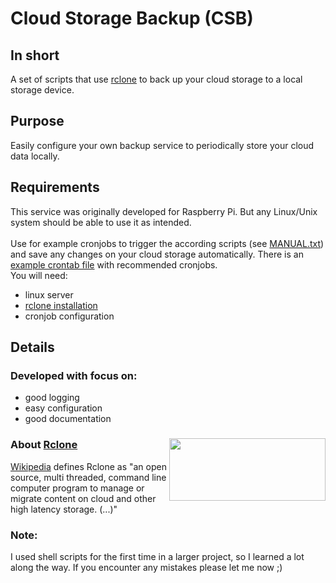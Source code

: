 # Cloud Storage Backup (CSB)
## In short
A set of scripts that use [rclone](https://rclone.org/) to back up your cloud storage to a local storage device. 


## Purpose 
Easily configure your own backup service to periodically store your cloud data locally.  

## Requirements
This service was originally developed for Raspberry Pi. But any Linux/Unix system should be able to use it as intended.
<br> <br>
Use for example cronjobs to trigger the according scripts (see [MANUAL.txt](/MANUAL.txt)) and save any changes on your cloud storage automatically. 
There is an [example crontab file](/src/maintenance/example-crontab.txt) with recommended cronjobs.  
You will need: 
- linux server
- [rclone installation](https://rclone.org/downloads/)
- cronjob configuration

## Details
### Developed with focus on:
- good logging
- easy configuration
- good documentation

### About [Rclone](https://rclone.org/#about) <img align="right" src="https://rclone.org/img/logo_on_light__horizontal_color.svg" width="250" height="100" >

[Wikipedia](https://en.wikipedia.org/wiki/Rclone) defines Rclone as "an open source, multi threaded, command line computer program to manage or migrate content on cloud and other high latency storage. (...)"  


### Note: 
I used shell scripts for the first time in a larger project, so I learned a lot along the way. If you encounter any mistakes please let me now ;)
